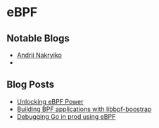 # eBPF

## Notable Blogs
- [Andrii Nakryiko](https://nakryiko.com/)
- 

## Blog Posts
- [Unlocking eBPF Power](https://devopsspiral.com/articles/linux/ebpf-unlock/)
- [Building BPF applications with libbpf-boostrap](https://nakryiko.com/posts/libbpf-bootstrap/)
- [Debugging Go in prod using eBPF](https://blog.pixielabs.ai/ebpf-function-tracing/post/)
